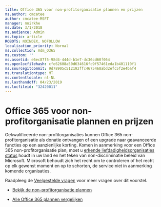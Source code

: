 ```yaml
---
title: Office 365 voor non-profitorganisatie plannen en prijzen
ms.author: cmcatee
author: cmcatee-MSFT
manager: mnirkhe
ms.date: 3/1/2018
ms.audience: Admin
ms.topic: article
ROBOTS: NOINDEX, NOFOLLOW
localization_priority: Normal
ms.collection: Adm_O365
ms.custom: ''
ms.assetid: e6ec87f5-98d4-444d-b1e7-dc36cd60f064
ms.openlocfilehash: cfe62608a50d634616fc9f57461eda1b401110f1
ms.sourcegitcommit: 9d78905c512192ffc4675468abd2efc5f2e4baf4
ms.translationtype: MT
ms.contentlocale: nl-NL
ms.lasthandoff: 04/23/2019
ms.locfileid: "32420011"
---
```

# <a name="office-365-for-nonprofit-plans-and-pricing"></a>Office 365 voor non-profitorganisatie plannen en prijzen

Gekwalificeerde non-profitorganisaties kunnen Office 365 non-profitorganisatie als donatie ontvangen of een upgrade naar geavanceerde functies op een aanzienlijke korting. Komen in aanmerking voor een Office 365 non-profitorganisatie plan, moet u [erkende liefdadigheidsorganisaties status](https://go.microsoft.com/fwlink/p/?LinkID=330253) houdt in uw land en het teken van non-discriminatie beleid van Microsoft. Microsoft behoudt zich het recht om te controleren of het recht op elk gewenst moment en op te schorten, de service niet in aanmerking komende organisaties. 
  
Raadpleeg de [Veelgestelde vragen](https://products.office.com/nonprofit/office-365-nonprofit) voor meer vragen over dit voorstel. 
  
- [Bekijk de non-profitorganisatie plannen](https://products.office.com/nonprofit/office-365-nonprofit-plans-and-pricing?tab=1)
    
- [Alle Office 365 plannen vergelijken](https://products.office.com/business/compare-more-office-365-for-business-plans)
    

